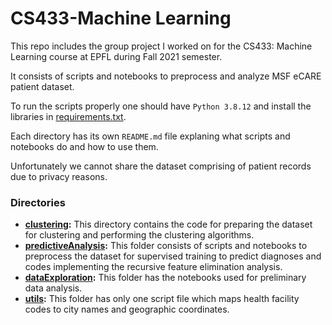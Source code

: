 # CS433-Machine Learning

This repo includes the group project I worked on for the CS433: Machine Learning course at EPFL during Fall 2021 semester.

It consists of scripts and notebooks to preprocess and analyze MSF eCARE patient dataset.

To run the scripts properly one should have `Python 3.8.12` and install the libraries in [requirements.txt](./requirements.txt). 

Each directory has its own `README.md` file explaning what scripts and notebooks do and how to use them.

Unfortunately we cannot share the dataset comprising of patient records due to privacy reasons.

### Directories
  - **[clustering](./clustering/):** This directory contains the code for preparing the dataset for clustering and performing the clustering algorithms.
  - **[predictiveAnalysis](./predictiveAnalysis/):** This folder consists of scripts and notebooks to preprocess the dataset for supervised training to predict diagnoses and codes implementing the recursive feature elimination analysis.
  - **[dataExploration](./dataExploration/):** This folder has the notebooks used for preliminary data analysis.
  - **[utils](./utils/):** This folder has only one script file which maps health facility codes to city names and geographic coordinates.

